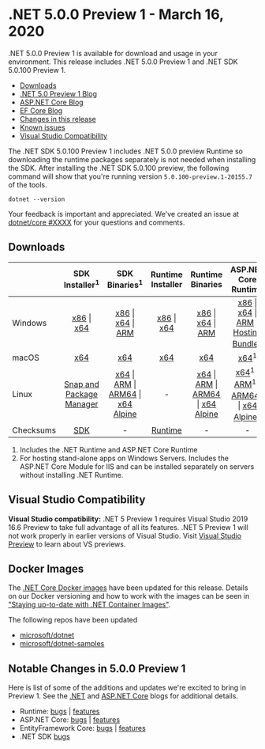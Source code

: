 # .NET 5.0.0 Preview 1 - March 16, 2020

.NET 5.0.0 Preview 1 is available for download and usage in your environment. This release includes .NET 5.0.0 Preview 1 and .NET SDK 5.0.100 Preview 1.

* [Downloads](https://dotnet.microsoft.com/download/dotnet/5.0)
* [.NET 5.0 Preview 1 Blog][dotnet-blog]
* [ASP.NET Core Blog][aspnet-blog]
* [EF Core Blog][ef-blog]
* [Changes in this release](#notable-changes-in-500-preview-1)
* [Known issues](../5.0-known-issues.md)
* [Visual Studio Compatibility](#visual-studio-compatibility)

The .NET SDK 5.0.100 Preview 1 includes .NET 5.0.0 preview Runtime so downloading the runtime packages separately is not needed when installing the SDK. After installing the .NET SDK 5.0.100 preview, the following command will show that you're running version `5.0.100-preview.1-20155.7` of the tools.

`dotnet --version`

Your feedback is important and appreciated. We've created an issue at [dotnet/core #XXXX](https://github.com/dotnet/core/issues/XXXX) for your questions and comments.

## Downloads

|           | SDK Installer<sup>1</sup>                        | SDK Binaries<sup>1</sup>                 | Runtime Installer                                        | Runtime Binaries                                 | ASP.NET Core Runtime           |
| --------- | :------------------------------------------:     | :----------------------:                 | :---------------------------:                            | :-------------------------:                      | :-----------------:            |
| Windows   | [x86][dotnet-sdk-win-x86.exe] \| [x64][dotnet-sdk-win-x64.exe] | [x86][dotnet-sdk-win-x86.zip] \| [x64][dotnet-sdk-win-x64.zip] \| [ARM][dotnet-sdk-win-arm.zip] | [x86][dotnet-runtime-win-x86.exe] \| [x64][dotnet-runtime-win-x64.exe] | [x86][dotnet-runtime-win-x86.zip] \| [x64][dotnet-runtime-win-x64.zip] \| [ARM][dotnet-runtime-win-arm.zip]  | [x86][aspnetcore-runtime-win-x86.exe] \| [x64][aspnetcore-runtime-win-x64.exe] \| [ARM][aspnetcore-runtime-win-arm.zip] \|<br> [Hosting Bundle][dotnet-hosting-win.exe]<sup>2</sup> |
| macOS     | [x64][dotnet-sdk-osx-x64.pkg]  | [x64][dotnet-sdk-osx-x64.tar.gz]     | [x64][dotnet-runtime-osx-x64.pkg] | [x64][dotnet-runtime-osx-x64.tar.gz] | [x64][aspnetcore-runtime-osx-x64.tar.gz]<sup>1</sup>
| Linux     | [Snap and Package Manager](5.0.0-preview1-install-instructions.md)  | [x64][dotnet-sdk-linux-x64.tar.gz] \| [ARM][dotnet-sdk-linux-arm.tar.gz] \| [ARM64][dotnet-sdk-linux-arm64.tar.gz] \| [x64 Alpine][dotnet-sdk-linux-musl-x64.tar.gz] | - | [x64][dotnet-runtime-linux-x64.tar.gz] \| [ARM][dotnet-runtime-linux-arm.tar.gz] \| [ARM64][dotnet-runtime-linux-arm64.tar.gz] \| [x64 Alpine][dotnet-runtime-linux-musl-x64.tar.gz] | [x64][aspnetcore-runtime-linux-x64.tar.gz]<sup>1</sup>  \| [ARM][aspnetcore-runtime-linux-arm.tar.gz]<sup>1</sup> \| [ARM64][aspnetcore-runtime-linux-arm64.tar.gz]<sup>1</sup> \| [x64 Alpine][aspnetcore-runtime-linux-musl-x64.tar.gz]<sup>1</sup> |
| Checksums | [SDK][checksums-sdk]                             | -                                        | [Runtime][checksums-runtime]                             | - | - |

1. Includes the .NET Runtime and ASP.NET Core Runtime
2. For hosting stand-alone apps on Windows Servers. Includes the ASP.NET Core Module for IIS and can be installed separately on servers without installing .NET Runtime.

## Visual Studio Compatibility

**Visual Studio compatibility:** .NET 5 Preview 1 requires Visual Studio 2019 16.6 Preview to take full advantage of all its features. .NET 5 Preview 1 will not work properly in earlier versions of Visual Studio. Visit [Visual Studio Preview](https://visualstudio.microsoft.com/vs/preview/) to learn about VS previews.

## Docker Images

The [.NET Core Docker images](https://hub.docker.com/r/microsoft/dotnet/) have been updated for this release. Details on our Docker versioning and how to work with the images can be seen in ["Staying up-to-date with .NET Container Images"](https://blogs.msdn.microsoft.com/dotnet/2018/06/18/staying-up-to-date-with-net-container-images/).

The following repos have been updated

* [microsoft/dotnet](https://hub.docker.com/r/microsoft/dotnet)
* [microsoft/dotnet-samples](https://hub.docker.com/r/microsoft/dotnet-samples)

## Notable Changes in 5.0.0 Preview 1

Here is list of some of the additions and updates we're excited to bring in Preview 1. See the [.NET][dotnet-blog] and [ASP.NET Core][aspnet-blog] blogs for additional details.

* Runtime: [bugs][runtime_bugs] | [features][runtime_features]
* ASP.NET Core: [bugs][aspnet_bugs] | [features][aspnet_features]
* EntityFramework Core: [bugs][ef_bugs] | [features][ef_features]
* .NET SDK [bugs][sdk_bugs]

[blob-runtime]: https://dotnetcli.blob.core.windows.net/dotnet/Runtime/
[blob-sdk]: https://dotnetcli.blob.core.windows.net/dotnet/Sdk/
[release-notes]: https://github.com/dotnet/core/blob/master/release-notes/5.0/preview/5.0.0-preview.1.md

[checksums-runtime]: https://dotnetcli.blob.core.windows.net/dotnet/checksums/5.0.0-preview.1-sha.txt
[checksums-sdk]: https://dotnetcli.blob.core.windows.net/dotnet/checksums/5.0.0-preview.1-sha.txt

[linux-install]: https://www.microsoft.com/net/download/linux
[linux-setup]: https://github.com/dotnet/core/blob/master/Documentation/linux-setup.md

[dotnet-blog]: https://devblogs.microsoft.com/dotnet/announcing-net-5-0-preview-1/
[aspnet-blog]: https://devblogs.microsoft.com/aspnet/asp-net-core-updates-in-net-5-preview-1/
[ef-blog]: https://devblogs.microsoft.com/dotnet/announcing-entity-framework-core-5-0-preview-1/
[ef_bugs]: https://github.com/dotnet/efcore/issues?q=is%3Aissue+milestone%3A5.0.0-preview1+is%3Aclosed+label%3Atype-bug
[ef_features]: https://github.com/dotnet/efcore/issues?q=is%3Aissue+milestone%3A5.0.0-preview1+is%3Aclosed+label%3Atype-enhancement

[aspnet_bugs]: https://github.com/aspnet/AspNetCore/issues?q=is%3Aissue+milestone%3A5.0.0-preview1+label%3ADone+label%3Abug
[aspnet_features]: https://github.com/aspnet/AspNetCore/issues?q=is%3Aissue+milestone%3A5.0.0-preview1+label%3ADone+label%3Aenhancement
[runtime_bugs]: https://github.com/dotnet/runtime/issues?utf8=%E2%9C%93&q=is%3Aissue+milestone%3A5.0+label%3Abug+
[runtime_features]: https://github.com/dotnet/runtime/issues?q=is%3Aissue+milestone%3A5.0+label%3Aenhancement

[sdk_bugs]: https://github.com/dotnet/sdk/issues?q=is%3Aissue+is%3Aclosed+milestone%3A5.0.1xx

[//]: # ( Runtime 5.0.0-preview.1.20120.5)
[dotnet-apphost-pack-x64.deb]: https://download.visualstudio.microsoft.com/download/pr/28d55dfb-e34a-4a70-8a72-9be5e17e975b/8d0313901895bde7a5ffc704021906ca/dotnet-apphost-pack-5.0.0-preview.1.20120.5-x64.deb
[dotnet-apphost-pack-x64.rpm]: https://download.visualstudio.microsoft.com/download/pr/db91a035-bb5e-463e-a0a8-2bbbac9caf7e/84df4635a4a4dd2de32028c4cf093795/dotnet-apphost-pack-5.0.0-preview.1.20120.5-x64.rpm
[dotnet-host-x64.deb]: https://download.visualstudio.microsoft.com/download/pr/257b444a-330b-4534-9d10-f26586dda9a4/fc0de30ef3d870367e6c33adc3427fb9/dotnet-host-5.0.0-preview.1.20120.5-x64.deb
[dotnet-host-x64.rpm]: https://download.visualstudio.microsoft.com/download/pr/af503f4d-cca5-41e8-bcf7-fb1b6636d11f/a021b589fab4d9f93c2ebe5a18c6c361/dotnet-host-5.0.0-preview.1.20120.5-x64.rpm
[dotnet-hostfxr-x64.deb]: https://download.visualstudio.microsoft.com/download/pr/0aca7fd3-27ac-4491-888d-144d221e26c0/b38c6ab328ebeef3be152e70b0f088fd/dotnet-hostfxr-5.0.0-preview.1.20120.5-x64.deb
[dotnet-hostfxr-x64.rpm]: https://download.visualstudio.microsoft.com/download/pr/60a4f518-e26f-4898-aa59-4fb29d06ab13/b56b768b5930fe2d659eda6597bcc3ab/dotnet-hostfxr-5.0.0-preview.1.20120.5-x64.rpm
[dotnet-runtime-linux-arm.tar.gz]: https://download.visualstudio.microsoft.com/download/pr/31aee07d-32f7-4efb-9cf1-89106a26212d/a7006126fb7df2d305c7e0bf25299c9e/dotnet-runtime-5.0.0-preview.1.20120.5-linux-arm.tar.gz
[dotnet-runtime-linux-arm64.tar.gz]: https://download.visualstudio.microsoft.com/download/pr/84387434-81b7-46a9-8219-185f66a66830/d1087f26ea03ff2ca7751c3813685c0f/dotnet-runtime-5.0.0-preview.1.20120.5-linux-arm64.tar.gz
[dotnet-runtime-linux-musl-arm64.tar.gz]: https://download.visualstudio.microsoft.com/download/pr/17bfd1fb-9924-4c12-b7cd-0c2a7e43778b/f562456fdd9c94720f4f8e306979b16e/dotnet-runtime-5.0.0-preview.1.20120.5-linux-musl-arm64.tar.gz
[dotnet-runtime-linux-musl-x64.tar.gz]: https://download.visualstudio.microsoft.com/download/pr/fb48e751-cc31-4c5c-9c47-3bfb0ea4fc3b/554bbfb058c4ed507bc7c4f888b317b1/dotnet-runtime-5.0.0-preview.1.20120.5-linux-musl-x64.tar.gz
[dotnet-runtime-linux-x64.tar.gz]: https://download.visualstudio.microsoft.com/download/pr/6987c0a0-0f98-454d-92f8-152b4370231f/657b01827c9003378812d80f9d45de8d/dotnet-runtime-5.0.0-preview.1.20120.5-linux-x64.tar.gz
[dotnet-runtime-osx-x64.pkg]: https://download.visualstudio.microsoft.com/download/pr/3d5fb11e-ebec-49ac-ab6f-dbd16d2af3bf/9ee2e4d64ccc528a3ad13787694ea0c1/dotnet-runtime-5.0.0-preview.1.20120.5-osx-x64.pkg
[dotnet-runtime-osx-x64.tar.gz]: https://download.visualstudio.microsoft.com/download/pr/53d350d2-dbee-49eb-a5b9-93c2fb1fad2c/94bae932554b373b39067e705fae2c26/dotnet-runtime-5.0.0-preview.1.20120.5-osx-x64.tar.gz
[dotnet-runtime-win-arm.zip]: https://download.visualstudio.microsoft.com/download/pr/421f943b-e151-4215-8cd5-a38577f05fe6/5ed2cfc1e4db2ca1e2f92195eae40437/dotnet-runtime-5.0.0-preview.1.20120.5-win-arm.zip
[dotnet-runtime-win-x64.exe]: https://download.visualstudio.microsoft.com/download/pr/1619a7f2-1bed-4d4a-943c-32bc3a702f5c/8f8fe5d927651a4084792019021cad6d/dotnet-runtime-5.0.0-preview.1.20120.5-win-x64.exe
[dotnet-runtime-win-x64.zip]: https://download.visualstudio.microsoft.com/download/pr/87d8839f-c9f4-4e75-9a70-fae73129bede/e898bbfa1af5476d7aad707798fed148/dotnet-runtime-5.0.0-preview.1.20120.5-win-x64.zip
[dotnet-runtime-win-x86.exe]: https://download.visualstudio.microsoft.com/download/pr/b26425ef-c76b-42f1-b59a-01bb34c1268a/fbd47715f4297fdcbc9f5dc4cd7a5b79/dotnet-runtime-5.0.0-preview.1.20120.5-win-x86.exe
[dotnet-runtime-win-x86.zip]: https://download.visualstudio.microsoft.com/download/pr/d36d5c8e-6053-47e1-846c-736ddc6fac35/484be0892e1dacec55b5abf7a6ef7ecd/dotnet-runtime-5.0.0-preview.1.20120.5-win-x86.zip
[dotnet-runtime-x64.deb]: https://download.visualstudio.microsoft.com/download/pr/caaf95b6-a9f5-4aa0-9516-006f718dddb5/31b849892a71079e3983245dc704f789/dotnet-runtime-5.0.0-preview.1.20120.5-x64.deb
[dotnet-runtime-x64.rpm]: https://download.visualstudio.microsoft.com/download/pr/30f1a334-438c-4b59-9909-e586f2c4c027/677c7ce2bf758856d96ecd9f723df454/dotnet-runtime-5.0.0-preview.1.20120.5-x64.rpm
[dotnet-runtime-deps-centos.7-x64.rpm]: https://download.visualstudio.microsoft.com/download/pr/1bebb030-7485-4359-8b25-018f4dd36ca5/ef6a4459bdf9a679b51a01a34440f9ad/dotnet-runtime-deps-5.0.0-preview.1.20120.5-centos.7-x64.rpm
[dotnet-runtime-deps-fedora.27-x64.rpm]: https://download.visualstudio.microsoft.com/download/pr/d55e8cf7-2575-42d2-89f0-fe13f990a1c3/fe33fc9a9dc34bf6256dd35339a8e765/dotnet-runtime-deps-5.0.0-preview.1.20120.5-fedora.27-x64.rpm
[dotnet-runtime-deps-opensuse.42-x64.rpm]: https://download.visualstudio.microsoft.com/download/pr/f87285cf-5a6f-43be-9afe-2ff172143fea/316d73a0fddb3d69f284069c4ec6739a/dotnet-runtime-deps-5.0.0-preview.1.20120.5-opensuse.42-x64.rpm
[dotnet-runtime-deps-oraclelinux.7-x64.rpm]: https://download.visualstudio.microsoft.com/download/pr/4f0b7596-5aed-4e59-936c-2e2206ea40e3/2b4e0f6b45e3871deef5866b32a10b82/dotnet-runtime-deps-5.0.0-preview.1.20120.5-oraclelinux.7-x64.rpm
[dotnet-runtime-deps-rhel.7-x64.rpm]: https://download.visualstudio.microsoft.com/download/pr/74cf028a-e48b-4b43-bdf0-2fe1421cad0e/c0dcaef1445923dab268e1aefd6bf89e/dotnet-runtime-deps-5.0.0-preview.1.20120.5-rhel.7-x64.rpm
[dotnet-runtime-deps-sles.12-x64.rpm]: https://download.visualstudio.microsoft.com/download/pr/bcc82c68-1060-4d0b-92a8-8627c94d9348/065b16502d742ea59bf159e4e9210a74/dotnet-runtime-deps-5.0.0-preview.1.20120.5-sles.12-x64.rpm
[dotnet-runtime-deps-x64.deb]: https://download.visualstudio.microsoft.com/download/pr/2c283aee-138b-4d4a-ad63-a299e62655d7/b97d6e120cbbfe16e3481f27610e7972/dotnet-runtime-deps-5.0.0-preview.1.20120.5-x64.deb
[dotnet-targeting-pack-x64.deb]: https://download.visualstudio.microsoft.com/download/pr/c68808d4-375f-4845-bc77-99655f6b810b/5a3b53c37d6156679af2df76b66e3b61/dotnet-targeting-pack-5.0.0-preview.1.20120.5-x64.deb
[dotnet-targeting-pack-x64.rpm]: https://download.visualstudio.microsoft.com/download/pr/195c3d17-7f5d-4416-9b67-955620d52264/d8a0cbd2ae5bc18fd8ed79db4f50b707/dotnet-targeting-pack-5.0.0-preview.1.20120.5-x64.rpm
[netstandard-targeting-pack-x64.deb]: https://download.visualstudio.microsoft.com/download/pr/2dae2645-630f-4540-a009-e5f576aeb9b6/25b2d91389688ca3db6a613c20e145f1/netstandard-targeting-pack-2.1.0-preview.1.20120.5-x64.deb
[netstandard-targeting-pack-x64.rpm]: https://download.visualstudio.microsoft.com/download/pr/65c3f97a-8c17-4004-aa28-63977a36029f/9a273b34e0c62051a5f2693fa173aea5/netstandard-targeting-pack-2.1.0-preview.1.20120.5-x64.rpm

[//]: # ( WindowsDesktop 5.0.0-preview.1.20120.5)
[windowsdesktop-runtime-preview.1.20127.5-win-x64.exe]: https://download.visualstudio.microsoft.com/download/pr/2f55bae1-e4f3-4dfe-8619-875e33d2f600/7645edcc220a59fcb08ac4a7bcbb2478/windowsdesktop-runtime-5.0.0-preview.1.20127.5-win-x64.exe
[windowsdesktop-runtime-preview.1.20127.5-win-x86.exe]: https://download.visualstudio.microsoft.com/download/pr/064e147d-f45c-44f8-b10c-26bf69057858/45ec44bc95dbf6f427df7f5f814b1afc/windowsdesktop-runtime-5.0.0-preview.1.20127.5-win-x86.exe

[//]: # ( ASP 5.0.0-preview.1.20124.5)
[aspnetcore-runtime-linux-arm.tar.gz]: https://download.visualstudio.microsoft.com/download/pr/9a20c81d-b745-41ab-84e9-c79a6c1a834a/59eda26304fac6a11cf34ad5020f3730/aspnetcore-runtime-5.0.0-preview.1.20124.5-linux-arm.tar.gz
[aspnetcore-runtime-linux-arm64.tar.gz]: https://download.visualstudio.microsoft.com/download/pr/164c04ba-e0f3-47d0-92a7-8e66acc15f4c/f35c8c1aba9e46f1a36d2c5e54e27fd5/aspnetcore-runtime-5.0.0-preview.1.20124.5-linux-arm64.tar.gz
[aspnetcore-runtime-linux-musl-arm64.tar.gz]: https://download.visualstudio.microsoft.com/download/pr/954abef8-224e-4852-86a6-9d7fc038117c/5c1ab11a52821fa7c7930eaf76804fd7/aspnetcore-runtime-5.0.0-preview.1.20124.5-linux-musl-arm64.tar.gz
[aspnetcore-runtime-linux-musl-x64.tar.gz]: https://download.visualstudio.microsoft.com/download/pr/1b072f80-b9df-4ffa-8b36-3bdc37a9cb05/d188499bbcc1cbeb355504831457f52b/aspnetcore-runtime-5.0.0-preview.1.20124.5-linux-musl-x64.tar.gz
[aspnetcore-runtime-linux-x64.tar.gz]: https://download.visualstudio.microsoft.com/download/pr/c88ef7f1-c62a-4ef6-810e-87f5d6152217/96c52963aa875fbcd9131f42075ff5c9/aspnetcore-runtime-5.0.0-preview.1.20124.5-linux-x64.tar.gz
[aspnetcore-runtime-osx-x64.tar.gz]: https://download.visualstudio.microsoft.com/download/pr/c181b335-3e57-41c6-b14c-421f42f1ca95/afc7b0f82ece0a8291506d2cbc971bad/aspnetcore-runtime-5.0.0-preview.1.20124.5-osx-x64.tar.gz
[aspnetcore-runtime-win-arm.zip]: https://download.visualstudio.microsoft.com/download/pr/72c55abd-e606-4a6c-9842-3f9b28f0c1c3/35f6e8843aff939edb17e485911ba4bf/aspnetcore-runtime-5.0.0-preview.1.20124.5-win-arm.zip
[aspnetcore-runtime-win-x64.exe]: https://download.visualstudio.microsoft.com/download/pr/b22bdbe7-02a4-4511-aa06-2092957fac64/04e6c870f24ecb99207aec320ced30e1/aspnetcore-runtime-5.0.0-preview.1.20124.5-win-x64.exe
[aspnetcore-runtime-win-x64.zip]: https://download.visualstudio.microsoft.com/download/pr/00b37d1c-e9f4-41f3-b345-e573c5b56103/86fa2104475b704215069b7cf8a3def9/aspnetcore-runtime-5.0.0-preview.1.20124.5-win-x64.zip
[aspnetcore-runtime-win-x86.exe]: https://download.visualstudio.microsoft.com/download/pr/2d4e5b00-bab0-4371-895c-4f6b4ba5b522/48e480a50e0384cd9cfe4fa4a8e56311/aspnetcore-runtime-5.0.0-preview.1.20124.5-win-x86.exe
[aspnetcore-runtime-win-x86.zip]: https://download.visualstudio.microsoft.com/download/pr/a84dde53-e69e-475f-919b-582dd42c189b/05b8ffd4b70561659dbca3b03265936a/aspnetcore-runtime-5.0.0-preview.1.20124.5-win-x86.zip
[aspnetcore-runtime-x64.deb]: https://download.visualstudio.microsoft.com/download/pr/d53ad6fb-b757-481b-84a5-2dd400a11d53/9b2d22cad3a9706f27159b64415c21f7/aspnetcore-runtime-5.0.0-preview.1.20124.5-x64.deb
[aspnetcore-runtime-x64.rpm]: https://download.visualstudio.microsoft.com/download/pr/bd4ed1f2-1966-4fc4-b922-ba0e775aba6d/70a943fbbcf9b97e3fb1c7f6bd84607c/aspnetcore-runtime-5.0.0-preview.1.20124.5-x64.rpm
[aspnetcore-targeting-pack.deb]: https://download.visualstudio.microsoft.com/download/pr/51bfd5c7-b430-45d2-a6cf-3c68fc5b33b3/1b4b80d0247cdac773f638368de30d06/aspnetcore-targeting-pack-5.0.0-preview.1.20124.5.deb
[aspnetcore-targeting-pack.rpm]: https://download.visualstudio.microsoft.com/download/pr/727000b9-7c3e-46de-91f4-619cdada6825/df083ff2a1b24a34c012d46bd5ca8569/aspnetcore-targeting-pack-5.0.0-preview.1.20124.5.rpm
[dotnet-hosting-win.exe]: https://download.visualstudio.microsoft.com/download/pr/98b0a8d8-9eb7-449e-b9bb-d104e46c2e6a/972a2813f230c9eede852cecef20f759/dotnet-hosting-5.0.0-preview.1.20124.5-win.exe

[//]: # ( SDK 5.0.100 )
[dotnet-sdk-linux-arm.tar.gz]: https://download.visualstudio.microsoft.com/download/pr/d0ed3148-079b-4003-8490-79e0b4429c86/ccbe5961e8494d374bb3f38bea7f134f/dotnet-sdk-5.0.100-preview.1.20155.7-linux-arm.tar.gz
[dotnet-sdk-linux-arm64.tar.gz]: https://download.visualstudio.microsoft.com/download/pr/c7c630d6-c62d-49f6-8efc-24621164e15d/b7fd5253aa76a0c16f9eed5d12ffbff8/dotnet-sdk-5.0.100-preview.1.20155.7-linux-arm64.tar.gz
[dotnet-sdk-linux-musl-x64.tar.gz]: https://download.visualstudio.microsoft.com/download/pr/aa912272-cfe3-4004-a960-61b9133b14e5/2ae4265949516bd8f0dee9b73945110a/dotnet-sdk-5.0.100-preview.1.20155.7-linux-musl-x64.tar.gz
[dotnet-sdk-linux-x64.tar.gz]: https://download.visualstudio.microsoft.com/download/pr/5b2263be-2e9c-48f4-8bcb-46018b512dd3/664228f47b82f6c530b168c940a9dfa5/dotnet-sdk-5.0.100-preview.1.20155.7-linux-x64.tar.gz
[dotnet-sdk-osx-x64.pkg]: https://download.visualstudio.microsoft.com/download/pr/a6c1bef8-4840-4142-baeb-ff4e727df4c4/59c116135a25bf3f31365a6f7b7e84da/dotnet-sdk-5.0.100-preview.1.20155.7-osx-x64.pkg
[dotnet-sdk-osx-x64.tar.gz]: https://download.visualstudio.microsoft.com/download/pr/d300744f-cb11-4c04-9c7b-c0912c2b2dea/2274f66ff502bd3e65b472f2aa8b6fe4/dotnet-sdk-5.0.100-preview.1.20155.7-osx-x64.tar.gz
[dotnet-sdk-win-arm.zip]: https://download.visualstudio.microsoft.com/download/pr/9dae6cf9-a5b1-4081-b0e0-574eab1d72af/3239f6721e8e8b1667fafb2aa305f50b/dotnet-sdk-5.0.100-preview.1.20155.7-win-arm.zip
[dotnet-sdk-win-x64.exe]: https://download.visualstudio.microsoft.com/download/pr/de891f82-640f-4f21-8a78-397f851d83bd/7ec1693a74563b572fe81d649e973e3f/dotnet-sdk-5.0.100-preview.1.20155.7-win-x64.exe
[dotnet-sdk-win-x64.zip]: https://download.visualstudio.microsoft.com/download/pr/0dd5a0ce-5b10-4658-8b98-5f4933549b40/18da52cd17126c8738a2e3a6e20f6688/dotnet-sdk-5.0.100-preview.1.20155.7-win-x64.zip
[dotnet-sdk-win-x86.exe]: https://download.visualstudio.microsoft.com/download/pr/0474f339-e798-4b1e-8d6d-7c8c038c784c/f7ae14a31dab3bbb30a02edfdb84c929/dotnet-sdk-5.0.100-preview.1.20155.7-win-x86.exe
[dotnet-sdk-win-x86.zip]: https://download.visualstudio.microsoft.com/download/pr/90416a23-fc44-44ea-9467-1204652e7a55/202f9e462cd96f0cef2bc333a0534734/dotnet-sdk-5.0.100-preview.1.20155.7-win-x86.zip
[dotnet-sdk-x64.deb]: https://download.visualstudio.microsoft.com/download/pr/36c25a97-a129-462d-8a1d-f71665ae1351/c8e6a12c700506e7cad4e11b519cb797/dotnet-sdk-5.0.100-preview.1.20155.7-x64.deb
[dotnet-sdk-x64.rpm]: https://download.visualstudio.microsoft.com/download/pr/f49edc67-fc0f-4c10-a39d-d9638001a53d/44aa8ea149d0864429a6bbbc1333104c/dotnet-sdk-5.0.100-preview.1.20155.7-x64.rpm

[//]: # ( Symbols )
